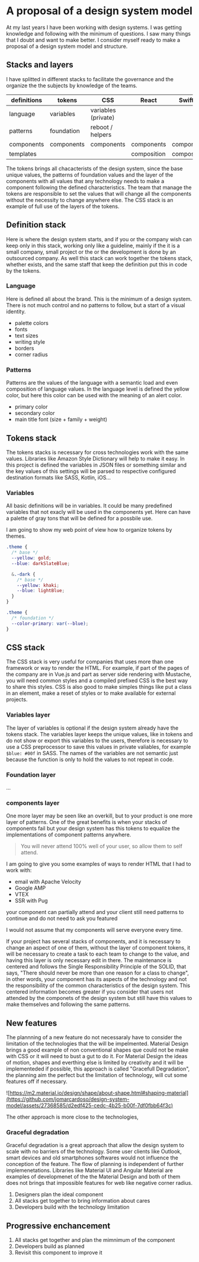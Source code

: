 # A proposal of a design system model

At my last years I have been working with design systems. I was getting knowledge and following with the minimum of questions. I saw many things that I doubt and want to make better. I consider myself ready to make a proposal of a design system model and structure.

## Stacks and layers

I have splitted in different stacks to facilitate the governance and the organize the the subjects by knowledge of the teams.

| definitions | tokens     | CSS                 | React       | SwiftUI     |
| ----------- | ---------- | ------------------- | ----------- | ----------- |
| language    | variables  | variables (private) |             |             |
| patterns    | foundation | reboot / helpers    |             |             |
| components  | components | components          | components  | components  |
| templates   |            |                     | composition | composition |

The tokens brings all chacacterists of the design system, since the base unique values, the patterns of foundation values and the layer of the components with all values that any technology needs to make a component following the defined characteristics. The team that manage the tokens are responsible to set the values that will change all the components without the necessity to change anywhere else. The CSS stack is an example of full use of the layers of the tokens.

## Definition stack

Here is where the design system starts, and if you or the company wish can keep only in this stack, working only like a guideline, mainly if the it is a small company, small project or the or the development is done by an outsourced company. As well this stack can work together the tokens stack, whether exists, and the same staff that keep the definition put this in code by the tokens.

### Language

Here is defined all about the brand. This is the minimum of a design system. There is not much control and no patterns to follow, but a start of a visual identity.

- palette colors
- fonts
- text sizes
- writing style
- borders
- corner radius

### Patterns

Patterns are the values of the language with a semantic load and even composition of language values. In the language level is defined the yellow color, but here this color can be used with the meaning of an alert color.

- primary color
- secondary color
- main title font (size + family + weight)

## Tokens stack

The tokens stacks is necessary for cross technologies work with the same values. Libraries like Amazon Style Dictionary will help to make it easy. In this project is defined the variables in JSON files or something similar and the key values of this settings will be parsed to respective configured destination formats like SASS, Kotlin, iOS...

### Variables

All basic definitions will be in variables. It could be many predefined variables that not exacly will be used in the components yet. Here can have a palette of gray tons that will be defined for a possbile use.

I am going to show my web point of view how to organize tokens by themes.

```css
.theme {
  /* base */
  --yellow: gold;
  --blue: darkSlateBlue;

  &.-dark {
    /* base */
    --yellow: khaki;
    --blue: lightBlue;
  }
}

.theme {
  /* foundation */
  --color-primary: var(--blue);
}
```

## CSS stack

The CSS stack is very useful for companies that uses more than one framework or way to render the HTML. For example, if part of the pages of the company are in Vue.js and part as server side rendering with Mustache, you will need common styles and a compiled prefixed CSS is the best way to share this styles. CSS is also good to make simples things like put a class in an element, make a reset of styles or to make available for external projects.

### Variables layer

The layer of variables is optional if the design system already have the tokens stack. The variables layer keeps the unique values, like in tokens and do not show or export this variables to the users, therefore is necessary to use a CSS preprocessor to save this values in private valiables, for example `$blue: #00f` in SASS. The names of the variables are not semantic just because the function is only to hold the values to not repeat in code.

### Foundation layer

...

### components layer

One more layer may be seen like an overkill, but to your product is one more layer of patterns. One of the great benefits is when your stacks of components fail but your design system has this tokens to equalize the implementations of component patterns anywhere.

> You will never attend 100% well of your user, so allow them to self attend.

I am going to give you some examples of ways to render HTML that I had to work with:

- email with Apache Velocity
- Google AMP
- VTEX
- SSR with Pug

your component can partially attend and your client still need patterns to continue and do not need to ask you featured 

I would not assume that my components will serve everyone every time.

If your project has several stacks of components, and it is necessary to change an aspect of one of them, without the layer of component tokens, it will be necessary to create a task to each team to change to the value, and having this layer is only necessary edit in there. The maintenance is centered and follows the Single Responsibility Principle of the SOLID, that says, "There should never be more than one reason for a class to change", in other words, your component has its aspects of the technology and not the responsibility of the common characteristics of the design system. This centered information becomes greater if you consider that users not attended by the componets of the design system but still have this values to make themselves and following the same patterns.

## New features

The plannning of a new feature do not necessaraly have to consider the limitation of the technologies that the will be impelmented. Material Design brings a good example of non conventional shapes que could not be make with CSS or it will need to bust a gut to do it. For Material Design the ideas of motion, shapes and everthing else is limited by creativity and it will be implementeded if possible, this approach is called "Gracefull Degradation", the planning aim the perfect but the limitation of technology, will cut some features off if necessary.  

![https://m2.material.io/design/shape/about-shape.html#shaping-material](https://github.com/jomarcardoso/design-system-model/assets/27368585/d2edf425-cedc-4b25-b00f-7df0fbb64f3c)

The other approach is more close to the technologies, 

### Graceful degradation

Graceful degradation is a great approach that allow the design system to scale with no barriers of the technology. Some user clients like Outlook, smart devices and old smartphones softwares would not influence the conception of the feature. The flow of planning is independent of further implemenetations. Libraries like Material UI and Angular Material are examples of developmenet of the the Material Design and both of them does not brings that impossible features for web like negative corner radius.

1. Designers plan the ideal component
2. All stacks get together to bring information about cares
3. Developers build with the technology limitation

## Progressive enchancement

1. All stacks get together and plan the mimnimum of the component
2. Developers build as planned
3. Revisit this component to improve it
